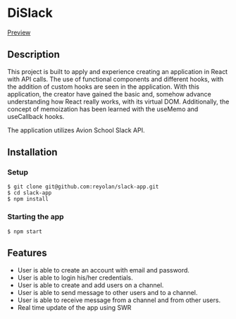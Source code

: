 # DiSlack

[Preview](https://di-slack.vercel.app/)

## Description

This project is built to apply and experience creating an application in React with API calls. The use of functional components and different hooks, with the addition of custom hooks are seen in the application. With this application, the creator have gained the basic and, somehow advance understanding how React really works, with its virtual DOM. Additionally, the concept of memoization has been learned with the useMemo and useCallback hooks.

The application utilizes Avion School Slack API.

## Installation

### Setup

```
$ git clone git@github.com:reyolan/slack-app.git
$ cd slack-app
$ npm install
```

### Starting the app

```
$ npm start
```

## Features

- User is able to create an account with email and password.
- User is able to login his/her credentials.
- User is able to create and add users on a channel.
- User is able to send message to other users and to a channel.
- User is able to receive message from a channel and from other users.
- Real time update of the app using SWR
